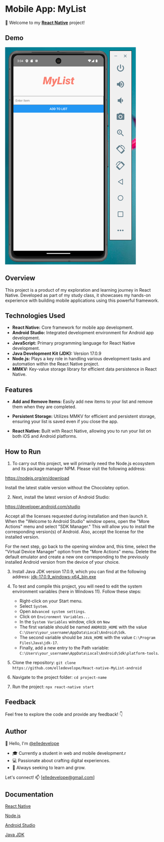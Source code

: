 # Mobile App: MyList 

🚀 Welcome to my [**React Native**](https://reactnative.dev) project!

## Demo

![MyList Demo](./img/demo-img-MyList.png)


## Overview

This project is a product of my exploration and learning journey in React Native. Developed as part of my study class, it showcases my hands-on experience with building mobile applications using this powerful framework.
## Technologies Used

- **React Native:** Core framework for mobile app development.
- **Android Studio:** Integrated development environment for Android app development.
- **JavaScript:** Primary programming language for React Native development.
- **Java Development Kit (JDK):** Version 17.0.9
- **Node.js:** Plays a key role in handling various development tasks and automation within the React Native project.
- **MMKV:** Key-value storage library for efficient data persistence in React Native.



## Features

- **Add and Remove Items:** Easily add new items to your list and remove them when they are completed.

- **Persistent Storage:** Utilizes MMKV for efficient and persistent storage, ensuring your list is saved even if you close the app.

- **React Native:** Built with React Native, allowing you to run your list on both iOS and Android platforms.
## How to Run
1. To carry out this project, we will primarily need the Node.js ecosystem and its package manager NPM. Please visit the following address:

https://nodejs.org/en/download

Install the latest stable version without the Chocolatey option.

2. Next, install the latest version of Android Studio:

https://developer.android.com/studio

Accept all the licenses requested during installation and then launch it. When the "Welcome to Android Studio" window opens, open the "More Actions" menu and select "SDK Manager." This will allow you to install the corresponding version(s) of Android. Also, accept the license for the installed version.

For the next step, go back to the opening window and, this time, select the "Virtual Device Manager" option from the "More Actions" menu. Delete the default emulator and create a new one corresponding to the previously installed Android version from the device of your choice.

3. Install Java JDK version 17.0.9, which you can find at the following address:
[jdk-17.0.9_windows-x64_bin.exe](https://www.oracle.com/fr/java/technologies/javase/jdk11-archive-downloads.html)

4. To test and compile this project, you will need to edit the system environment variables (here in Windows 11). Follow these steps:

    - Right-click on your Start menu.
    - Select `System`.
   -  Open `Advanced system settings`.
    - Click on `Environment Variables...`
    - In the `System Variables` window, click on `New`
    - The first variable should be named `ANDROID_HOME` with the value `C:\Users\your_username\AppData\Local\Android\Sdk`.
    - The second variable should be `JAVA_HOME` with the value `C:\Program Files\Java\jdk-17`.
    - Finally, add a new entry to the Path variable: `C:\Users\your_username\AppData\Local\Android\Sdk\platform-tools`.

5. Clone the repository: `git clone https://github.com/elledevelope/React-native-MyList-android`

6. Navigate to the project folder: `cd project-name`

7. Run the project: `npx react-native start`
   
## Feedback

Feel free to explore the code and provide any feedback! 👇


## Author

👋 Hello, I'm [@elledevelope](https://github.com/elledevelope/)

- 🎓 Currently a student in web and mobile development.r
- 💻 Passionate about crafting digital experiences.
- 🌱 Always seeking to learn and grow.

Let's connect! 📫 [elledevelope@gmail.com]

## Documentation

[React Native](https://reactnative.dev)

[Node.js](https://nodejs.org/en/download)

[Android Studio](https://developer.android.com/studio)

[Java JDK](https://www.oracle.com/fr/java/technologies/javase/jdk11-archive-downloads.html)
